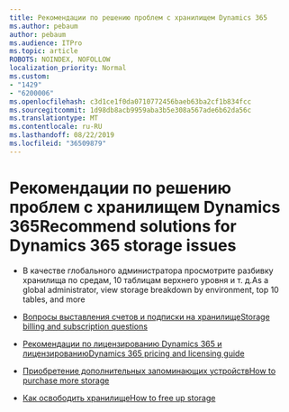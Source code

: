 ```yaml
---
title: Рекомендации по решению проблем с хранилищем Dynamics 365
ms.author: pebaum
author: pebaum
ms.audience: ITPro
ms.topic: article
ROBOTS: NOINDEX, NOFOLLOW
localization_priority: Normal
ms.custom:
- "1429"
- "6200006"
ms.openlocfilehash: c3d1ce1f0da0710772456baeb63ba2cf1b834fcc
ms.sourcegitcommit: 1d98db8acb9959aba3b5e308a567ade6b62da56c
ms.translationtype: MT
ms.contentlocale: ru-RU
ms.lasthandoff: 08/22/2019
ms.locfileid: "36509879"
---
```

# <a name="recommend-solutions-for-dynamics-365-storage-issues"></a><span data-ttu-id="0a611-102">Рекомендации по решению проблем с хранилищем Dynamics 365</span><span class="sxs-lookup"><span data-stu-id="0a611-102">Recommend solutions for Dynamics 365 storage issues</span></span>

* <span data-ttu-id="0a611-103">В качестве глобального администратора просмотрите разбивку хранилища по средам, 10 таблицам верхнего уровня и т. д.</span><span class="sxs-lookup"><span data-stu-id="0a611-103">As a global administrator, view storage breakdown by environment, top 10 tables, and more</span></span>

* [<span data-ttu-id="0a611-104">Вопросы выставления счетов и подписки на хранилище</span><span class="sxs-lookup"><span data-stu-id="0a611-104">Storage billing and subscription questions</span></span>](https://docs.microsoft.com/dynamics365/customer-engagement/admin/contact-information-microsoft-dynamics-365-online-billing-support)

* [<span data-ttu-id="0a611-105">Рекомендации по лицензированию Dynamics 365 и лицензированию</span><span class="sxs-lookup"><span data-stu-id="0a611-105">Dynamics 365 pricing and licensing guide</span></span>](https://dynamics.microsoft.com/pricing/)

* [<span data-ttu-id="0a611-106">Приобретение дополнительных запоминающих устройств</span><span class="sxs-lookup"><span data-stu-id="0a611-106">How to purchase more storage</span></span>](https://docs.microsoft.com/dynamics365/customer-engagement/admin/manage-storage#add-storage-to-dynamics-365-online)

* [<span data-ttu-id="0a611-107">Как освободить хранилище</span><span class="sxs-lookup"><span data-stu-id="0a611-107">How to free up storage</span></span>](https://docs.microsoft.com/dynamics365/customer-engagement/admin/free-storage-space)
